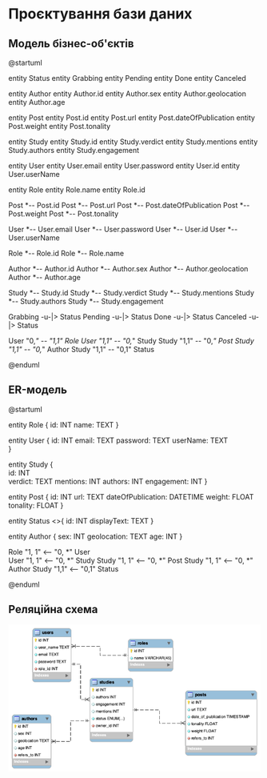 # Проєктування бази даних

## Модель бізнес-об'єктів

@startuml

entity Status
entity Grabbing
entity Pending
entity Done
entity Canceled

entity Author
entity Author.id
entity Author.sex
entity Author.geolocation
entity Author.age

entity Post
entity Post.id
entity Post.url
entity Post.dateOfPublication
entity Post.weight
entity Post.tonality

entity Study
entity Study.id
entity Study.verdict
entity Study.mentions
entity Study.authors
entity Study.engagement

entity User
entity User.email
entity User.password
entity User.id
entity User.userName

entity Role
entity Role.name
entity Role.id

Post *-- Post.id
Post *-- Post.url
Post *-- Post.dateOfPublication
Post *-- Post.weight
Post *-- Post.tonality

User *-- User.email
User *-- User.password
User *-- User.id
User *-- User.userName

Role *-- Role.id
Role *-- Role.name

Author *-- Author.id
Author *-- Author.sex
Author *-- Author.geolocation
Author *-- Author.age

Study *-- Study.id
Study *-- Study.verdict
Study *-- Study.mentions
Study *-- Study.authors
Study *-- Study.engagement

Grabbing -u-|> Status
Pending -u-|> Status
Done -u-|> Status
Canceled -u-|> Status

User "0,*" -- "1,1" Role 
User "1,1" -- "0,*" Study
Study "1,1" -- "0,*" Post
Study "1,1" -- "0,*" Author
Study "1,1" -- "0,1" Status

@enduml

## ER-модель
@startuml 

entity Role  {
  id: INT 
  name: TEXT 
}

entity User { 
  id: INT 
  email: TEXT 
  password: TEXT 
  userName: TEXT  
}

entity Study  {  
  id: INT  
  verdict: TEXT
  mentions: INT
  authors: INT
  engagement: INT
}

entity Post {
  id: INT
  url: TEXT
  dateOfPublication: DATETIME
  weight: FLOAT
  tonality: FLOAT
}

entity Status <<ENUMERATION>>{
  id: INT
  displayText: TEXT
}

entity Author {
  sex: INT
  geolocation: TEXT
  age: INT
}

Role "1, 1" <-- "0, *" User  
User "1, 1" <-- "0, *" Study
Study "1, 1" <-- "0, *" Post
Study "1, 1" <-- "0, *" Author
Study "1,1" <-- "0,1" Status

@enduml

## Реляційна схема

<center style="margin-top: 16px">
  <img alt="" src="./img/relationScheme.png" />
</center>

